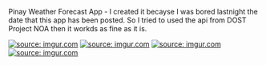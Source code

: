Pinay Weather Forecast App - I created it becayse I was bored lastnight the date that this app has been posted.
So I tried to used the api from DOST Project NOA then it workds as fine as it is.

<a href="https://imgur.com/OAZRXVG"><img src="https://i.imgur.com/OAZRXVG.jpg" title="source: imgur.com" /></a>
<a href="https://imgur.com/QKx1UDq"><img src="https://i.imgur.com/QKx1UDq.jpg" title="source: imgur.com" /></a>
<a href="https://imgur.com/zzJu2LS"><img src="https://i.imgur.com/zzJu2LS.jpg" title="source: imgur.com" /></a>
<a href="https://imgur.com/phiX5pO"><img src="https://i.imgur.com/phiX5pO.jpg" title="source: imgur.com" /></a>
